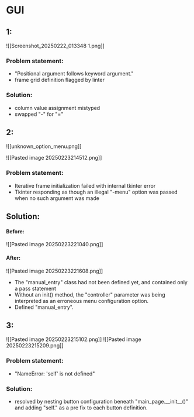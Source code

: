 
# GUI

## 1:
![[Screenshot_20250222_013348 1.png]]
### Problem statement:
- "Positional argument follows keyword argument."
- frame grid definition flagged by linter

### Solution:
* column value assignment mistyped
* swapped "-" for "="

## 2:
![[unknown_option_menu.png]]

![[Pasted image 20250223214512.png]]
### Problem statement:
* Iterative frame initialization failed with internal tkinter error
* Tkinter responding as though an illegal "-menu" option was passed when no such argument was made

## Solution:

#### Before:
![[Pasted image 20250223221040.png]]
#### After:
![[Pasted image 20250223221608.png]]

* The "manual_entry" class had not been defined yet, and contained only a pass statement
* Without an init() method, the "controller" parameter was being interpreted as an erroneous menu configuration option.
* Defined "manual_entry".

## 3:
 ![[Pasted image 20250223215102.png]]
![[Pasted image 20250223215209.png]]
### Problem statement:
* "NameError: 'self' is not defined"

### Solution:
* resolved by nesting button configuration beneath "main_page.\_\_init\_\_()" and adding "self." as a pre fix to each button definition.